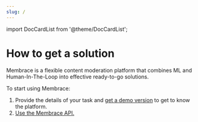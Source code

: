 ```yaml
---
slug: /
---
```


import DocCardList from '@theme/DocCardList';

# How to get a solution

Membrace is a flexible content moderation platform that combines ML and Human-In-The-Loop into effective ready-to-go solutions.

To start using Membrace:

1. Provide the details of your task and [get a demo version](demo.md) to get to know the platform.
2. [Use the Membrace API.](api.md)

<DocCardList />

